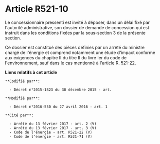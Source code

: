 # Article R521-10

Le concessionnaire pressenti est invité à déposer, dans un délai fixé par l'autorité administrative, son dossier de demande
de concession qui est instruit dans les conditions fixées par la sous-section 3 de la présente section. 

Ce dossier est constitué des pièces définies par un arrêté du ministre chargé de l'énergie et comprend notamment une étude
d'impact conforme aux exigences du chapitre II du titre II du livre Ier du code de l'environnement, sauf dans le cas
mentionné à l'article R. 521-22.

**Liens relatifs à cet article**

	**Codifié par**:

	  - Décret n°2015-1823 du 30 décembre 2015 - art.

	**Modifié par**:

	  - Décret n°2016-530 du 27 avril 2016 - art. 1

	**Cité par**:

	  - Arrêté du 13 février 2017 - art. 2 (V)
	  - Arrêté du 13 février 2017 - art. 3 (V)
	  - Code de l'énergie - art. R521-22 (V)
	  - Code de l'énergie - art. R521-71 (V)
